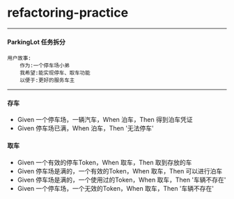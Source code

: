 # refactoring-practice
----

#### ParkingLot 任务拆分
    用户故事:
        作为:一个停⻋场小弟 
        我希望:能实现停⻋、取⻋功能 
        以便于:更好的服务⻋主
----

#### 存车
- Given 一个停车场，一辆汽车，When 泊车，Then 得到泊车凭证
- Given 停车场已满，When 泊车，Then '无法停车'

#### 取车
- Given 一个有效的停车Token，When 取车，Then 取到存放的车 
- Given 停车场是满的，一个有效的Token，When 取车，Then 可以进行泊车
- Given 停车场是满的，一个使用过的Token，When 取车，Then '车辆不存在'
- Given 一个停车场，一个无效的Token，When 取车，Then '车辆不存在'
